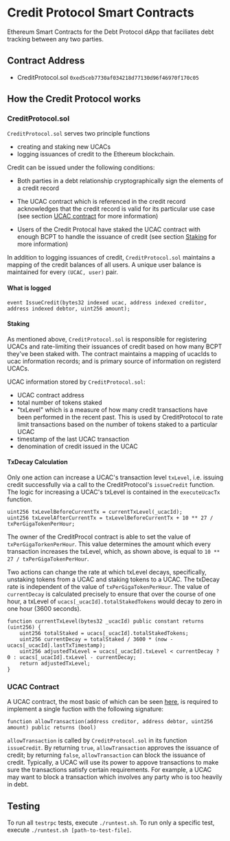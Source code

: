 # Credit Protocol Smart Contracts

Ethereum Smart Contracts for the Debt Protocol dApp that faciliates debt
tracking between any two parties.

## Contract Address
* CreditProtocol.sol `0xed5ceb7730af034218d77130d96f46970f170c05`

## How the Credit Protocol works

### CreditProtocol.sol

`CreditProtocol.sol` serves two principle functions

- creating and staking new UCACs
- logging issuances of credit to the Ethereum blockchain.

Credit can be issued under the following conditions:

- Both parties in a debt relationship cryptographically sign the elements of
a credit record

- The UCAC contract which is referenced in the credit record acknowledges that
the credit record is valid for its particular use case (see section
[UCAC contract](#ucac-contract) for more information)

- Users of the Credit Protocal have staked the UCAC contract with enough BCPT
to handle the issuance of credit (see section [Staking](#staking) for more information)

In addition to logging issuances of credit, `CreditProtocol.sol` maintains
a mapping of the credit balances of all users. A unique user balance is
maintained for every `(UCAC, user)` pair.

#### What is logged

```
event IssueCredit(bytes32 indexed ucac, address indexed creditor, address indexed debtor, uint256 amount);
```

#### Staking

As mentioned above, `CreditProtocol.sol` is responsible for registering UCACs
and rate-limiting their issuances of credit based on how many BCPT they've been
staked with. The contract maintains a mapping of ucacIds to ucac information
records; and is primary source of information on registerd UCACs.

UCAC information stored by `CreditProtocol.sol`:

- UCAC contract address
- total number of tokens staked
- "txLevel" which is a measure of how many credit transactions have been
performed in the recent past. This is used by CreditProtocol to rate limit
transactions based on the number of tokens staked to a particular UCAC
- timestamp of the last UCAC transaction
- denomination of credit issued in the UCAC

#### TxDecay Calculation

Only one action can increase a UCAC's transaction level `txLevel`, i.e. issuing
credit successfully via a call to the CreditProtocol's `issueCredit` function.
The logic for increasing a UCAC's txLevel is contained in the `executeUcacTx`
function.

```
uint256 txLevelBeforeCurrentTx = currentTxLevel(_ucacId);
uint256 txLevelAfterCurrentTx = txLevelBeforeCurrentTx + 10 ** 27 / txPerGigaTokenPerHour;
```

The owner of the CreditProcol contract is able to set the value of
`txPerGigaTorkenPerHour`. This value determines the amount which every
transaction increases the txLevel, which, as shown above, is equal to
`10 ** 27 / txPerGigaTokenPerHour`.

Two actions can change the rate at which txLevel decays, specifically,
unstaking tokens from a UCAC and staking tokens to a UCAC. The txDecay rate is
independent of the value of `txPerGigaTokenPerHour`. The value of
`currentDecay` is calculated precisely to ensure that over the course of one
hour, a txLevel of `ucacs[_ucacId].totalStakedTokens` would decay to zero in
one hour (3600 seconds).

```
function currentTxLevel(bytes32 _ucacId) public constant returns (uint256) {
    uint256 totalStaked = ucacs[_ucacId].totalStakedTokens;
    uint256 currentDecay = totalStaked / 3600 * (now - ucacs[_ucacId].lastTxTimestamp);
    uint256 adjustedTxLevel = ucacs[_ucacId].txLevel < currentDecay ? 0 : ucacs[_ucacId].txLevel - currentDecay;
    return adjustedTxLevel;
}
```

### UCAC Contract

A UCAC contract, the most basic of which can be seen
[here](contracts/BasicUCAC.sol), is required to implement a single fuction with
the following signature:

```
function allowTransaction(address creditor, address debtor, uint256 amount) public returns (bool)
```

`allowTransaction` is called by `CreditProtocol.sol` in its function `issueCredit`.
By returning `true`, `allowTransaction` approves the issuance of credit; by
returning `false`, `allowTransaction` can block the issuance of credit.
Typically, a UCAC will use its power to appove transactions to make sure the
transactions satisfy certain requirements. For example, a UCAC may want to
block a transaction which involves any party who is too heavily in debt.

## Testing

To run all `testrpc` tests, execute `./runtest.sh`. To run only a specific
test, execute `./runtest.sh [path-to-test-file]`.
